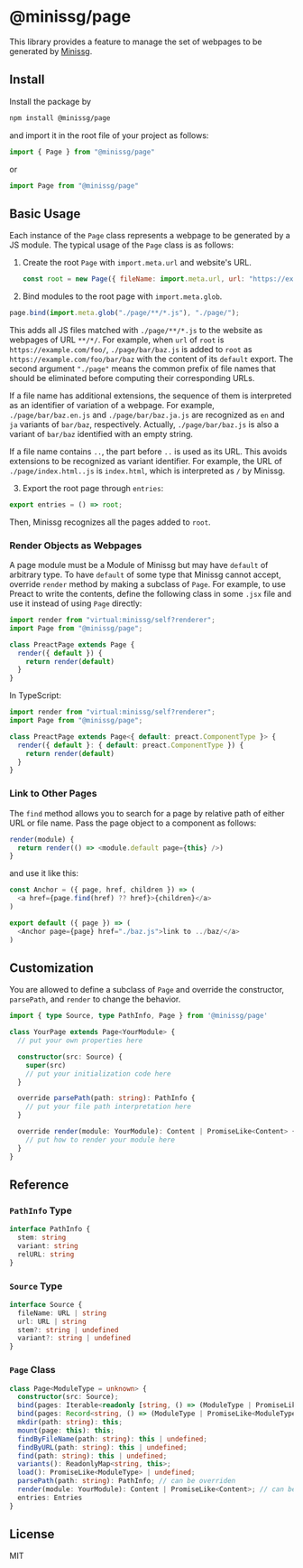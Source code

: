# @minissg/page

This library provides a feature to manage the set of webpages to be
generated by [Minissg].

## Install

Install the package by

```bash
npm install @minissg/page
```

and import it in the root file of your project as follows:

```js
import { Page } from "@minissg/page"
```

or

```js
import Page from "@minissg/page"
```

## Basic Usage

Each instance of the `Page` class represents a webpage to be generated
by a JS module.
The typical usage of the `Page` class is as follows:

1. Create the root `Page` with `import.meta.url` and website's URL.

   ```javascript
   const root = new Page({ fileName: import.meta.url, url: "https://example.com" });
   ```

2. Bind modules to the root page with `import.meta.glob`.

  ```javascript
  page.bind(import.meta.glob("./page/**/*.js"), "./page/");
  ```

  This adds all JS files matched with `./page/**/*.js` to the website
  as webpages of URL `**/*/`.
  For example, when `url` of `root` is `https://example.com/foo/`,
  `./page/bar/baz.js` is added to `root` as `https://example.com/foo/bar/baz`
  with the content of its `default` export.
  The second argument `"./page"` means the common prefix of file names
  that should be eliminated before computing their corresponding URLs.

  If a file name has additional extensions, the sequence of them is
  interpreted as an identifier of variation of a webpage.
  For example, `./page/bar/baz.en.js` and `./page/bar/baz.ja.js` are
  recognized as `en` and `ja` variants of `bar/baz`, respectively.
  Actually, `./page/bar/baz.js` is also a variant of `bar/baz` identified
  with an empty string.

  If a file name contains `..`, the part before `..` is used as its URL.
  This avoids extensions to be recognized as variant identifier.
  For example, the URL of `./page/index.html..js` is `index.html`,
  which is interpreted as `/` by Minissg.

3. Export the root page through `entries`:

  ```javascript
  export entries = () => root;
  ```

  Then, Minissg recognizes all the pages added to `root`.

### Render Objects as Webpages

A page module must be a Module of Minissg but may have `default` of
arbitrary type.
To have `default` of some type that Minissg cannot accept, override
`render` method by making a subclass of `Page`.
For example, to use Preact to write the contents, define the following
class in some `.jsx` file and use it instead of using `Page` directly:

```javascript
import render from "virtual:minissg/self?renderer";
import Page from "@minissg/page";

class PreactPage extends Page {
  render({ default }) {
    return render(default)
  }
}
```

In TypeScript:

```javascript
import render from "virtual:minissg/self?renderer";
import Page from "@minissg/page";

class PreactPage extends Page<{ default: preact.ComponentType }> {
  render({ default }: { default: preact.ComponentType }) {
    return render(default)
  }
}
```

### Link to Other Pages

The `find` method allows you to search for a page by relative path of
either URL or file name.
Pass the page object to a component as follows:

```javascript
render(module) {
  return render(() => <module.default page={this} />)
}
```

and use it like this:

```javascript
const Anchor = ({ page, href, children }) => (
  <a href={page.find(href) ?? href}>{children}</a>
)

export default ({ page }) => (
  <Anchor page={page} href="./baz.js">link to ../baz/</a>
)
```

## Customization

You are allowed to define a subclass of `Page` and override the
constructor, `parsePath`, and `render` to change the behavior.

```typescript
import { type Source, type PathInfo, Page } from '@minissg/page'

class YourPage extends Page<YourModule> {
  // put your own properties here

  constructor(src: Source) {
    super(src)
    // put your initialization code here
  }

  override parsePath(path: string): PathInfo {
    // put your file path interpretation here
  }

  override render(module: YourModule): Content | PromiseLike<Content> {
    // put how to render your module here
  }
}
```

## Reference

### `PathInfo` Type

```typescript
interface PathInfo {
  stem: string
  variant: string
  relURL: string
}
```

### `Source` Type

```typescript
interface Source {
  fileName: URL | string
  url: URL | string
  stem?: string | undefined
  variant?: string | undefined
}
```

### `Page` Class

```typescript
class Page<ModuleType = unknown> {
  constructor(src: Source);
  bind(pages: Iterable<readonly [string, () => (ModuleType | PromiseLike<ModuleType>)]>, prefix: string = ''): this;
  bind(pages: Record<string, () => (ModuleType | PromiseLike<ModuleType>)>, prefix: string = ''): this;
  mkdir(path: string): this;
  mount(page: this): this;
  findByFileName(path: string): this | undefined;
  findByURL(path: string): this | undefined;
  find(path: string): this | undefined;
  variants(): ReadonlyMap<string, this>;
  load(): PromiseLike<ModuleType> | undefined;
  parsePath(path: string): PathInfo; // can be overriden
  render(module: YourModule): Content | PromiseLike<Content>; // can be overriden
  entries: Entries
}
```

## License

MIT

[Minissg]: https://github.com/uenoB/vite-plugin-minissg
